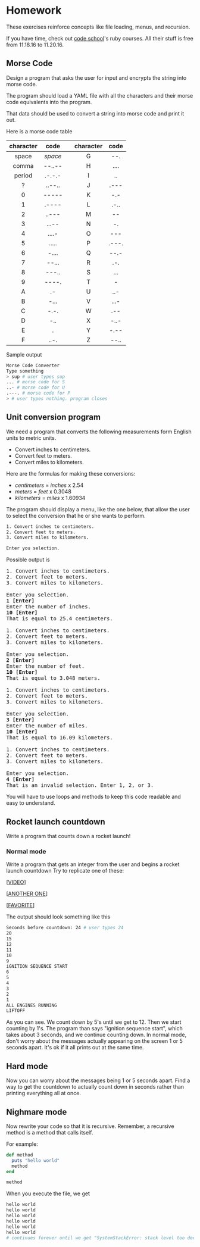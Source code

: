 # Homework

These exercises reinforce concepts like file loading, menus, and recursion.

If you have time, check out [code school](https://www.codeschool.com/)'s ruby courses. All their stuff is free from 11.18.16 to 11.20.16.

## Morse Code

Design a program that asks the user for input and encrypts the string into morse code.

The program should load a YAML file with all the characters and their morse code equivalents into the program.

That data should be used to convert a string into morse code and print it out.

Here is a morse code table

|character|code|   |character|code|
|:-------:|:--:|---|:-------:|:--:|
|space| *space*|   |  G  |  --.   |
|comma| --..-- |   |  H  |  ....  |
|period|.-.-.- |   |  I  |  ..    |
|  ?  | ..--.. |   |  J  |  .---  |
|  0  |  ----- |   |  K  |  -.-   |
|  1  |  .---- |   |  L  |  .-..  |
|  2  |  ..--- |   |  M  |  --    |
|  3  |  ...-- |   |  N  |  -.    |
|  4  |  ....- |   |  O  |  ---   |
|  5  |  ..... |   |  P  |  .---. |
|  6  |  -.... |   |  Q  |  --.-  |
|  7  |  --... |   |  R  |  .-.   |
|  8  |  ---.. |   |  S  |  ...   |
|  9  |  ----. |   |  T  |  -     |
|  A  |  .-    |   |  U  |  ..-   |
|  B  |  -...  |   |  V  |  ...-  |
|  C  |  -.-.  |   |  W  |  .--   |
|  D  |  -..   |   |  X  |  -..-  |
|  E  |  .     |   |  Y  |  -.--  |
|  F  |  ..-.  |   |  Z  |  --..  |

Sample output

```bash
Morse Code Converter
Type something
> sup # user types sup
... # morse code for S
..- # morse code for U
.---. # morse code for P
> # user types nothing. program closes
```

## Unit conversion program

We need a program that converts the following measurements form English units to metric units.
- Convert inches to centimeters.
- Convert feet to meters.
- Convert miles to kilometers.

Here are the formulas for making these conversions:
- *centimeters* = *inches* x 2.54
- *meters* = *feet* x 0.3048
- *kilometers* = *miles* x 1.60934

The program should display a menu, like the one below, that allow the user to select the conversion that he or she wants to perform.

```bash
1. Convert inches to centimeters.
2. Convert feet to meters.
3. Convert miles to kilometers.

Enter you selection.
```

Possible output is

<pre>
1. Convert inches to centimeters.
2. Convert feet to meters.
3. Convert miles to kilometers.

Enter you selection.
<b>1 [Enter]</b>
Enter the number of inches.
<b>10 [Enter]</b>
That is equal to 25.4 centimeters.

1. Convert inches to centimeters.
2. Convert feet to meters.
3. Convert miles to kilometers.

Enter you selection.
<b>2 [Enter]</b>
Enter the number of feet.
<b>10 [Enter]</b>
That is equal to 3.048 meters.

1. Convert inches to centimeters.
2. Convert feet to meters.
3. Convert miles to kilometers.

Enter you selection.
<b>3 [Enter]</b>
Enter the number of miles.
<b>10 [Enter]</b>
That is equal to 16.09 kilometers.

1. Convert inches to centimeters.
2. Convert feet to meters.
3. Convert miles to kilometers.

Enter you selection.
<b>4 [Enter]</b>
That is an invalid selection. Enter 1, 2, or 3.
</pre>

You will have to use loops and methods to keep this code readable and easy to understand.

## Rocket launch countdown

Write a program that counts down a rocket launch!

### Normal mode

Write a program that gets an integer from the user and begins a rocket launch countdown
Try to replicate one of these:

[[VIDEO](https://youtu.be/OnoNITE-CLc?t=1m)]

[[ANOTHER ONE](https://youtu.be/wCy401hkXuk)]

[[FAVORITE](https://www.youtube.com/watch?v=8V9TCD0TTtk)]

The output should look something like this

```bash
Seconds before countdown: 24 # user types 24
20
15
12
11
10
9
iGNITION SEQUENCE START
6
5
4
3
2
1
ALL ENGINES RUNNING
LIFTOFF
```

As you can see. We count down by 5's until we get to 12. Then we start counting by 1's. The program than says "ignition sequence start", which takes about 3 seconds, and we continue counting down. In normal mode, don't worry about the messages actually appearing on the screen 1 or 5 seconds apart. It's ok if it all prints out at the same time.

## Hard mode

Now you can worry about the messages being 1 or 5 seconds apart. Find a way to get the countdown to actually count down in seconds rather than printing everything all at once.

## Nighmare mode

Now rewrite your code so that it is recursive. Remember, a recursive method is a method that calls itself.

For example:

```ruby
def method
  puts "hello world"
  method
end

method
```

When you execute the file, we get

```bash
hello world
hello world
hello world
hello world
hello world
hello world
# continues forever until we get "SystemStackError: stack level too deep"
```
